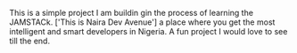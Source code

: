 This is a simple project I am buildin gin the process of learning the JAMSTACk. ['This is Naira Dev Avenue'] a place where you get the most intelligent and smart developers in Nigeria. A fun project I would love to see till the end.
